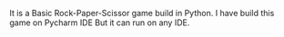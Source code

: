It is a Basic Rock-Paper-Scissor game build in Python.
I have build this game on Pycharm IDE But it can run on any IDE.
